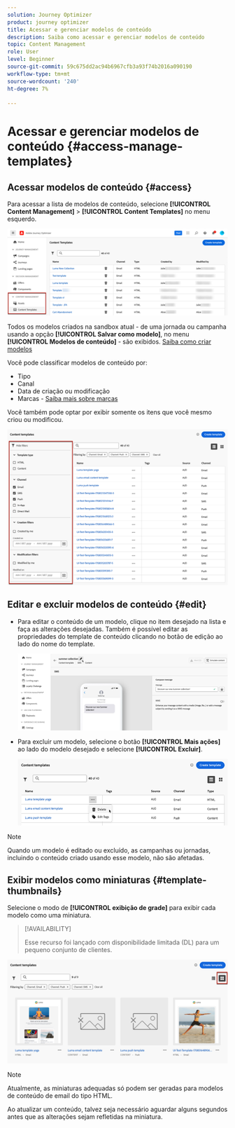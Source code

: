 ```yaml
---
solution: Journey Optimizer
product: journey optimizer
title: Acessar e gerenciar modelos de conteúdo
description: Saiba como acessar e gerenciar modelos de conteúdo
topic: Content Management
role: User
level: Beginner
source-git-commit: 59c675dd2ac94b6967cfb3a93f74b2016a090190
workflow-type: tm+mt
source-wordcount: '240'
ht-degree: 7%

---
```



# Acessar e gerenciar modelos de conteúdo {#access-manage-templates}

## Acessar modelos de conteúdo {#access}

Para acessar a lista de modelos de conteúdo, selecione **[!UICONTROL Content Management]** > **[!UICONTROL Content Templates]** no menu esquerdo.

![](assets/content-template-list.png)

Todos os modelos criados na sandbox atual - de uma jornada ou campanha usando a opção **[!UICONTROL Salvar como modelo]**, no menu **[!UICONTROL Modelos de conteúdo]** - são exibidos. [Saiba como criar modelos](#create-content-templates)

Você pode classificar modelos de conteúdo por:
* Tipo
* Canal
* Data de criação ou modificação
* Marcas - [Saiba mais sobre marcas](../start/search-filter-categorize.md#tags)

Você também pode optar por exibir somente os itens que você mesmo criou ou modificou.

![](assets/content-template-list-filters.png)

## Editar e excluir modelos de conteúdo {#edit}

* Para editar o conteúdo de um modelo, clique no item desejado na lista e faça as alterações desejadas. Também é possível editar as propriedades do template de conteúdo clicando no botão de edição ao lado do nome do template.

  ![](assets/content-template-edit.png)

* Para excluir um modelo, selecione o botão **[!UICONTROL Mais ações]** ao lado do modelo desejado e selecione **[!UICONTROL Excluir]**.

  ![](assets/content-template-list-delete.png)

>[!NOTE]
>
>Quando um modelo é editado ou excluído, as campanhas ou jornadas, incluindo o conteúdo criado usando esse modelo, não são afetadas.

## Exibir modelos como miniaturas {#template-thumbnails}

Selecione o modo de **[!UICONTROL exibição de grade]** para exibir cada modelo como uma miniatura.

>[!AVAILABILITY]
>
>Esse recurso foi lançado com disponibilidade limitada (DL) para um pequeno conjunto de clientes.

![](assets/content-template-grid-view.png)

>[!NOTE]
>
>Atualmente, as miniaturas adequadas só podem ser geradas para modelos de conteúdo de email do tipo HTML.

Ao atualizar um conteúdo, talvez seja necessário aguardar alguns segundos antes que as alterações sejam refletidas na miniatura.
